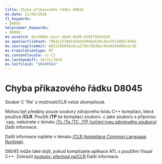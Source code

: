```yaml
---
title: Chyba příkazového řádku D8045
ms.date: 11/04/2016
f1_keywords:
- D8045
helpviewer_keywords:
- D8045
ms.assetid: 01c8808c-bac1-4b4d-8a90-b595f95e9318
ms.openlocfilehash: 7964c2539b5358d2d946e530c4ee75110857446d
ms.sourcegitcommit: 6052185696adca270bc9bdbec45a626dd89cdcdd
ms.translationtype: MT
ms.contentlocale: cs-CZ
ms.lasthandoff: 10/31/2018
ms.locfileid: "50490584"
---
```

# <a name="command-line-error-d8045"></a>Chyba příkazového řádku D8045

Soubor C 'file' s možností/CLR nelze zkompilovat.

Mohou být předány pouze soubory zdrojového kódu C++ kompilaci, která používá **/CLR**.  Použití **/TP** ke kompilaci souboru .c jako souboru s příponou .cpp, naleznete v tématu [/Tc /Tp /TC, /TP (určení typu zdrojového souboru)](../../build/reference/tc-tp-tc-tp-specify-source-file-type.md) Další informace.

Další informace najdete v tématu [/CLR (kompilace Common Language Runtime)](../../build/reference/clr-common-language-runtime-compilation.md).

D8045 může také dojít, pokud kompilujete aplikace ATL s použitím Visual C++. Zobrazit [postupy: přechod na/CLR](../../dotnet/how-to-migrate-to-clr.md) Další informace.